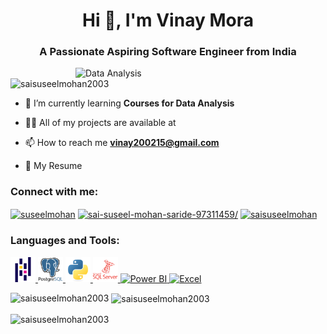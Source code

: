 

<h1 align="center">Hi 👋, I'm Vinay Mora</h1>
<h3 align="center">A Passionate Aspiring Software Engineer from India</h3>
<img align="right" alt="Data Analysis" width="400" src="https://digitalcreativemind.com/wp-content/uploads/2021/06/Analytics_amp_Data_Science.gif">

<p align="left"> <img src="https://komarev.com/ghpvc/?username=saisuseelmohan2003&label=Profile%20views&color=0e75b6&style=flat" alt="saisuseelmohan2003" /> </p>



- 🌱 I’m currently learning **Courses for Data Analysis**

- 👨‍💻 All of my projects are available at 

- 📫 How to reach me **vinay200215@gmail.com**

- 📄 My Resume  

<h3 align="left">Connect with me:</h3>
<p align="left">
<a href="https://twitter.com/suseelmohan" target="blank"><img align="center" src="https://raw.githubusercontent.com/rahuldkjain/github-profile-readme-generator/master/src/images/icons/Social/twitter.svg" alt="suseelmohan" height="30" width="40" /></a>
<a href="https://linkedin.com/in/sai-suseel-mohan-saride-97311459/" target="blank"><img align="center" src="https://raw.githubusercontent.com/rahuldkjain/github-profile-readme-generator/master/src/images/icons/Social/linked-in-alt.svg" alt="sai-suseel-mohan-saride-97311459/" height="30" width="40" /></a>
<a href="https://instagram.com/saisuseelmohan" target="blank"><img align="center" src="https://raw.githubusercontent.com/rahuldkjain/github-profile-readme-generator/master/src/images/icons/Social/instagram.svg" alt="saisuseelmohan" height="30" width="40" /></a>
</p>

<h3 align="left">Languages and Tools:</h3>
<p align="left">
  <a href="https://pandas.pydata.org/" target="_blank" rel="noreferrer">
    <img src="https://raw.githubusercontent.com/devicons/devicon/2ae2a900d2f041da66e950e4d48052658d850630/icons/pandas/pandas-original.svg" alt="pandas" width="40" height="40"/>
  </a>
  <a href="https://www.postgresql.org" target="_blank" rel="noreferrer">
    <img src="https://raw.githubusercontent.com/devicons/devicon/master/icons/postgresql/postgresql-original-wordmark.svg" alt="postgresql" width="40" height="40"/>
  </a>
  <a href="https://www.python.org" target="_blank" rel="noreferrer">
    <img src="https://raw.githubusercontent.com/devicons/devicon/master/icons/python/python-original.svg" alt="python" width="40" height="40"/>
  </a>
  <a href="https://www.microsoft.com/en-us/sql-server" target="_blank" rel="noreferrer">
    <img src="https://raw.githubusercontent.com/devicons/devicon/master/icons/microsoftsqlserver/microsoftsqlserver-plain-wordmark.svg" alt="SQL Server" width="40" height="40"/>
  </a>
  <a href="https://powerbi.microsoft.com/" target="_blank" rel="noreferrer">
    <img src="https://img.icons8.com/color/48/000000/power-bi.png" alt="Power BI" width="40" height="40"/>
  </a>
  <a href="https://www.microsoft.com/en-us/microsoft-365/excel" target="_blank" rel="noreferrer">
    <img src="https://img.icons8.com/color/48/000000/microsoft-excel-2019--v1.png" alt="Excel" width="40" height="40"/>
  </a>
</p>



<p><img align="left" src="https://github-readme-stats.vercel.app/api/top-langs?username=saisuseelmohan2003&show_icons=true&locale=en&layout=compact" alt="saisuseelmohan2003" /></p>

<p>&nbsp;<img align="center" src="https://github-readme-stats.vercel.app/api?username=saisuseelmohan2003&show_icons=true&locale=en" alt="saisuseelmohan2003" /></p>

<p><img align="center" src="https://github-readme-streak-stats.herokuapp.com/?user=saisuseelmohan2003&" alt="saisuseelmohan2003" /></p>
